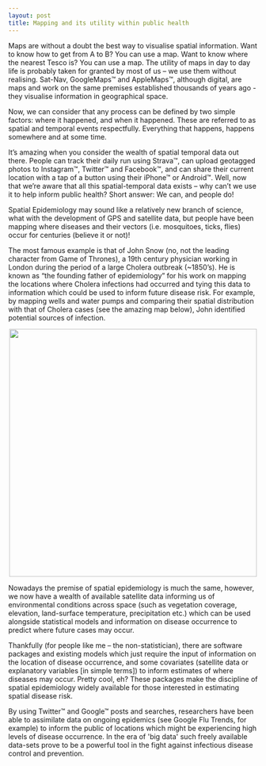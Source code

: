 ```yaml
---
layout: post
title: Mapping and its utility within public health
---
```


Maps are without a doubt the best way to visualise spatial information. Want to know how to get from A to B? You can use a map. Want to know where the nearest Tesco is? You can use a map. The utility of maps in day to day life is probably taken for granted by most of us – we use them without realising. Sat-Nav, GoogleMaps™ and AppleMaps™, although digital, are maps and work on the same premises established thousands of years ago - they visualise information in geographical space.

Now, we can consider that any process can be defined by two simple factors: where it happened, and when it happened. These are referred to as spatial and temporal events respectfully. Everything that happens, happens somewhere and at some time.

It’s amazing when you consider the wealth of spatial temporal data out there. People can track their daily run using Strava™, can upload geotagged photos to Instagram™, Twitter™ and Facebook™, and can share their current location with a tap of a button using their iPhone™ or Android™. Well, now that we’re aware that all this spatial-temporal data exists – why can’t we use it to help inform public health? Short answer: We can, and people do!

Spatial Epidemiology may sound like a relatively new branch of science, what with the development of GPS and satellite data, but people have been mapping where diseases and their vectors (i.e. mosquitoes, ticks, flies) occur for centuries (believe it or not)!

The most famous example is that of John Snow (no, not the leading character from Game of Thrones), a 19th century physician working in London during the period of a large Cholera outbreak (~1850’s). He is known as “the founding father of epidemiology” for his work on mapping the locations where Cholera infections had occurred and tying this data to information which could be used to inform future disease risk. For example, by mapping wells and water pumps and comparing their spatial distribution with that of Cholera cases (see the amazing map below), John identified potential sources of infection.

<p align="center">
  <img width="500" src="https://upload.wikimedia.org/wikipedia/commons/2/27/Snow-cholera-map-1.jpg">
</p>

Nowadays the premise of spatial epidemiology is much the same, however, we now have a wealth of available satellite data informing us of environmental conditions across space (such as vegetation coverage, elevation, land-surface temperature, precipitation etc.) which can be used alongside statistical models and information on disease occurrence to predict where future cases may occur. 

Thankfully (for people like me – the non-statistician), there are software packages and existing models which just require the input of information on the location of disease occurrence, and some covariates (satellite data or explanatory variables [in simple terms]) to inform estimates of where diseases may occur. Pretty cool, eh? These packages make the discipline of spatial epidemiology widely available for those interested in estimating spatial disease risk.

By using Twitter™ and Google™ posts and searches, researchers have been able to assimilate data on ongoing epidemics (see Google Flu Trends, for example) to inform the public of locations which might be experiencing high levels of disease occurrence. In the era of 'big data' such freely available data-sets prove to be a powerful tool in the fight against infectious disease control and prevention.
